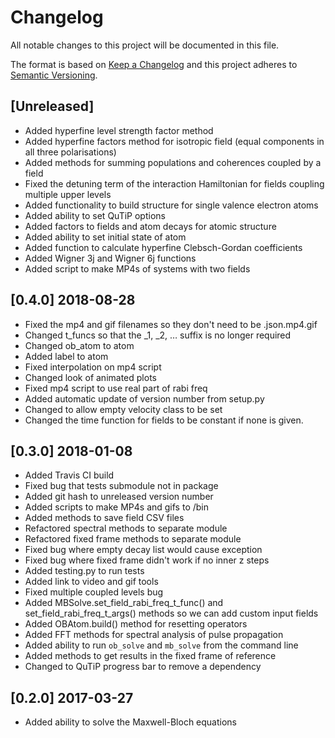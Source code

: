 # Changelog

All notable changes to this project will be documented in this file.

The format is based on [Keep a Changelog](http://keepachangelog.com/en/1.0.0/)
and this project adheres to [Semantic
Versioning](http://semver.org/spec/v2.0.0.html).

## [Unreleased]

- Added hyperfine level strength factor method
- Added hyperfine factors method for isotropic field (equal components in all 
    three polarisations)
- Added methods for summing populations and coherences coupled by a field
- Fixed the detuning term of the interaction Hamiltonian for fields coupling
    multiple upper levels
- Added functionality to build structure for single valence electron atoms
- Added ability to set QuTiP options
- Added factors to fields and atom decays for atomic structure
- Added ability to set initial state of atom
- Added function to calculate hyperfine Clebsch-Gordan coefficients
- Added Wigner 3j and Wigner 6j functions
- Added script to make MP4s of systems with two fields

## [0.4.0] 2018-08-28

- Fixed the mp4 and gif filenames so they don't need to be .json.mp4.gif
- Changed t_funcs so that the _1, _2, … suffix is no longer required
- Changed ob_atom to atom
- Added label to atom
- Fixed interpolation on mp4 script
- Changed look of animated plots
- Fixed mp4 script to use real part of rabi freq
- Added automatic update of version number from setup.py
- Changed to allow empty velocity class to be set
- Changed the time function for fields to be constant if none is given.

## [0.3.0] 2018-01-08

- Added Travis CI build
- Fixed bug that tests submodule not in package
- Added git hash to unreleased version number
- Added scripts to make MP4s and gifs to /bin
- Added methods to save field CSV files
- Refactored spectral methods to separate module
- Refactored fixed frame methods to separate module
- Fixed bug where empty decay list would cause exception
- Fixed bug where fixed frame didn't work if no inner z steps
- Added testing.py to run tests
- Added link to video and gif tools
- Fixed multiple coupled levels bug
- Added MBSolve.set_field_rabi_freq_t_func() and set_field_rabi_freq_t_args()
    methods so we can add custom input fields
- Added OBAtom.build() method for resetting operators
- Added FFT methods for spectral analysis of pulse propagation
- Added ability to run `ob_solve` and `mb_solve` from the command line
- Added methods to get results in the fixed frame of reference
- Changed to QuTiP progress bar to remove a dependency

## [0.2.0] 2017-03-27

- Added ability to solve the Maxwell-Bloch equations
